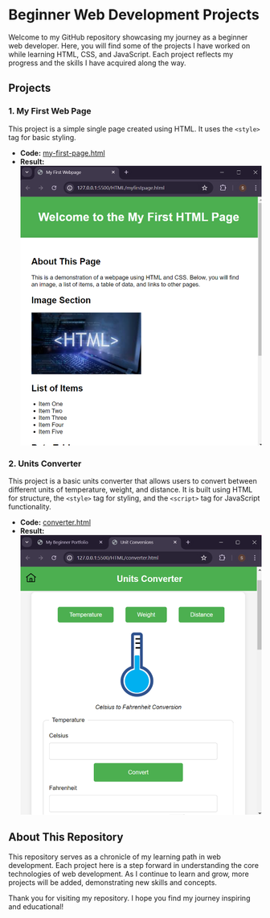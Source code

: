 # Beginner Web Development Projects

Welcome to my GitHub repository showcasing my journey as a beginner web developer. Here, you will find some of the projects I have worked on while learning HTML, CSS, and JavaScript. Each project reflects my progress and the skills I have acquired along the way.

## Projects

### 1. My First Web Page
This project is a simple single page created using HTML. It uses the `<style>` tag for basic styling.

- **Code:** [my-first-page.html](https://github.com/PatrickKish1/html-projects/blob/main/HTML/my-first-page.html)
- **Result:**
![First Page Result](https://github.com/PatrickKish1/html-projects/blob/main/HTML/my-first-page.png)

### 2. Units Converter
This project is a basic units converter that allows users to convert between different units of temperature, weight, and distance. It is built using HTML for structure, the `<style>` tag for styling, and the `<script>` tag for JavaScript functionality.

- **Code:** [converter.html](https://github.com/PatrickKish1/html-projects/blob/main/HTML/converter.html)
- **Result:**
![Converter Result](https://github.com/PatrickKish1/html-projects/blob/main/HTML/converter.png)

## About This Repository
This repository serves as a chronicle of my learning path in web development. Each project here is a step forward in understanding the core technologies of web development. As I continue to learn and grow, more projects will be added, demonstrating new skills and concepts.

Thank you for visiting my repository. I hope you find my journey inspiring and educational!
